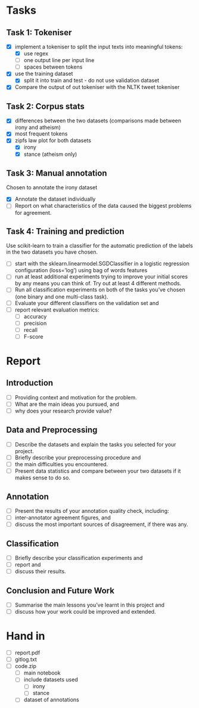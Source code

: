 # Tasks
## Task 1: Tokeniser
- [x] implement a tokeniser to split the input texts into meaningful tokens:
  - [x] use regex
  - [ ] one output line per input line
  - [ ] spaces between tokens
- [x] use the training dataset
  - [x] split it into train and test - do not use validation dataset
- [x] Compare the output of out tokeniser with the NLTK tweet tokeniser

## Task 2: Corpus stats
- [x] differences between the two datasets (comparisons made between irony and atheism)
- [x] most frequent tokens
- [x] zipfs law plot for both datasets
  - [x] irony
  - [x] stance (atheism only)

## Task 3: Manual annotation
Chosen to annotate the irony dataset
- [x] Annotate the dataset individually
- [ ] Report on what characteristics of the data caused the biggest problems for agreement.

## Task 4: Training and prediction
Use scikit-learn to train a classifier for the automatic prediction of the labels in the two datasets you have chosen.

- [ ] start with the sklearn.linearmodel.SGDClassifier in a logistic regression configuration (loss=’log’) using bag of words features
- [ ] run at least additional experiments trying to improve your initial scores by any means you can think of. Try out at least 4 different methods.
- [ ] Run all classification experiments on both of the tasks you’ve chosen (one binary and one multi-class task). 
- [ ] Evaluate your different classifiers on the validation set and 
- [ ] report relevant evaluation metrics:
  - [ ] accuracy
  - [ ] precision
  - [ ] recall
  - [ ] F-score

# Report
## Introduction
- [ ] Providing context and motivation for the problem. 
- [ ] What are the main ideas you pursued, and 
- [ ] why does your research provide value?

## Data and Preprocessing
- [ ] Describe the datasets and explain the tasks you selected for your project. 
- [ ] Briefly describe your preprocessing procedure and 
- [ ] the main difficulties you encountered. 
- [ ] Present data statistics and compare between your two datasets if it makes sense to do so.

## Annotation
- [ ] Present the results of your annotation quality check, including:
- [ ] inter-annotator agreement figures, and
- [ ] discuss the most important sources of disagreement, if there was any.

## Classification
- [ ] Briefly describe your classification experiments and 
- [ ] report and 
- [ ] discuss their results.

## Conclusion and Future Work
- [ ] Summarise the main lessons you’ve learnt in this project and 
- [ ] discuss how your work could be improved and extended.

# Hand in
- [ ] report.pdf
- [ ] gitlog.txt
- [ ] code.zip
  - [ ] main notebook
  - [ ] include datasets used
    - [ ] irony
    - [ ] stance
  - [ ] dataset of annotations